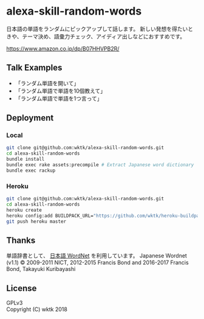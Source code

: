 # alexa-skill-random-words

日本語の単語をランダムにピックアップして話します。
新しい発想を得たいときや、テーマ決め、語彙力チェック、アイディア出しなどにおすすめです。

https://www.amazon.co.jp/dp/B07HHVPB2R/

## Talk Examples

- 「ランダム単語を開いて」
- 「ランダム単語で単語を10個教えて」
- 「ランダム単語で単語を1つ言って」

## Deployment

### Local

```sh
git clone git@github.com:wktk/alexa-skill-random-words.git
cd alexa-skill-random-words
bundle install
bundle exec rake assets:precompile # Extract Japanese word dictionary
bundle exec rackup
```

### Heroku

```sh
git clone git@github.com:wktk/alexa-skill-random-words.git
cd alexa-skill-random-words
heroku create
heroku config:add BUILDPACK_URL="https://github.com/wktk/heroku-buildpack-ruby-with-sqlite3"
git push heroku master
```

## Thanks

単語辞書として、 [日本語 WordNet](http://compling.hss.ntu.edu.sg/wnja/) を利用しています。
Japanese Wordnet (v1.1) © 2009-2011 NICT, 2012-2015 Francis Bond and 2016-2017 Francis Bond, Takayuki Kuribayashi

## License

GPLv3  
Copyright (C) wktk 2018
